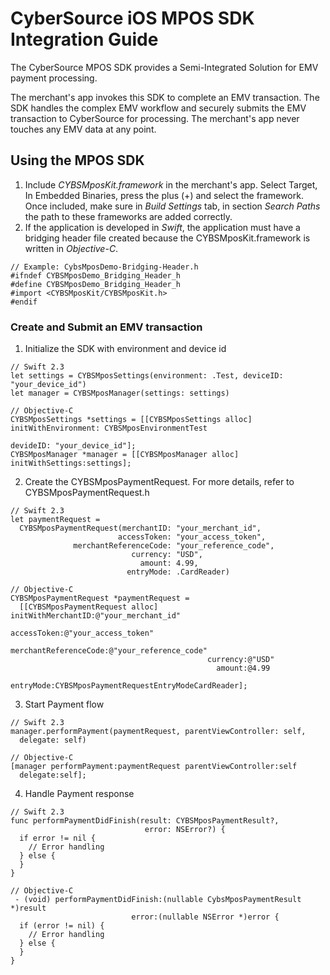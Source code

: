 # CyberSource iOS MPOS SDK Integration Guide
The CyberSource MPOS SDK provides a Semi-Integrated Solution for EMV payment
processing.

The merchant's app invokes this SDK to complete an EMV transaction. The SDK
handles the complex EMV workflow and securely submits the EMV transaction to
CyberSource for processing. The merchant's app never touches any EMV data at any
point.

## Using the MPOS SDK
1. Include *CYBSMposKit.framework* in the merchant's app. Select Target,
In Embedded Binaries, press the plus (+) and select the framework. Once
included, make sure in *Build Settings* tab, in section *Search Paths* the path
to these frameworks are added correctly.
2. If the application is developed in *Swift*, the application must
have a bridging header file created because the CYBSMposKit.framework is written
in *Objective-C*.
```
// Example: CybsMposDemo-Bridging-Header.h
#ifndef CYBSMposDemo_Bridging_Header_h
#define CYBSMposDemo_Bridging_Header_h
#import <CYBSMposKit/CYBSMposKit.h>
#endif
```

### Create and Submit an EMV transaction
1. Initialize the SDK with environment and device id
```
// Swift 2.3
let settings = CYBSMposSettings(environment: .Test, deviceID: "your_device_id")
let manager = CYBSMposManager(settings: settings)
```
```
// Objective-C
CYBSMposSettings *settings = [[CYBSMposSettings alloc] initWithEnvironment: CYBSMposEnvironmentTest
                                                                  devideID: "your_device_id"];
CYBSMposManager *manager = [[CYBSMposManager alloc] initWithSettings:settings];
```
2. Create the CYBSMposPaymentRequest. For more details, refer to CYBSMposPaymentRequest.h
```
// Swift 2.3
let paymentRequest =
  CYBSMposPaymentRequest(merchantID: "your_merchant_id",
                        accessToken: "your_access_token",
              merchantReferenceCode: "your_reference_code",
                           currency: "USD",
                             amount: 4.99,
                          entryMode: .CardReader)
```
```
// Objective-C
CYBSMposPaymentRequest *paymentRequest =
  [[CYBSMposPaymentRequest alloc] initWithMerchantID:@"your_merchant_id"
                                         accessToken:@"your_access_token"
                               merchantReferenceCode:@"your_reference_code"
                                            currency:@"USD"
                                              amount:@4.99
                                           entryMode:CYBSMposPaymentRequestEntryModeCardReader];
```
3. Start Payment flow
```
// Swift 2.3
manager.performPayment(paymentRequest, parentViewController: self,
  delegate: self)
```
```
// Objective-C
[manager performPayment:paymentRequest parentViewController:self
  delegate:self];
```
4. Handle Payment response
```
// Swift 2.3
func performPaymentDidFinish(result: CYBSMposPaymentResult?,
                              error: NSError?) {
  if error != nil {
    // Error handling
  } else {
  }
}
```
```
// Objective-C
 - (void) performPaymentDidFinish:(nullable CybsMposPaymentResult *)result
                           error:(nullable NSError *)error {
  if (error != nil) {
    // Error handling
  } else {
  }
}
```
